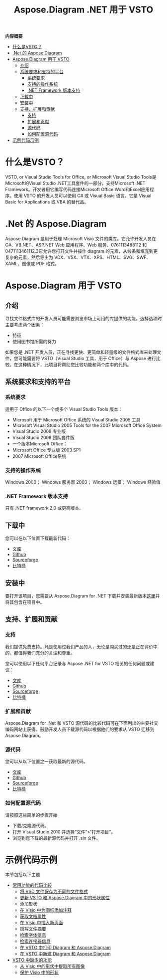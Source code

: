 ﻿---
title: Aspose.Diagram .NET 用于 VSTO
type: docs
weight: 10
url: /zh/net/aspose-diagram-net-for-vsto/
---
**内容概要**

- [什么是VSTO？](#Aspose.Diagram.NETforVSTO-WhatisVSTO?)
- [.Net 的 Aspose.Diagram](#Aspose.Diagram.NETforVSTO-Aspose.Diagramfor.Net)
- [Aspose.Diagram 用于 VSTO](#Aspose.Diagram.NETforVSTO-Aspose.DiagramforVSTO) 
  - [介绍](#Aspose.Diagram.NETforVSTO-Introduction)
  - [系统要求和支持的平台](#Aspose.Diagram.NETforVSTO-SystemRequirementsandSupportedPlatforms) 
    - [系统要求](#Aspose.Diagram.NETforVSTO-SystemRequirements)
    - [支持的操作系统](#Aspose.Diagram.NETforVSTO-SupportedOperatingSystems)
    - [.NET Framework 版本支持](#Aspose.Diagram.NETforVSTO-.NETFrameworkversionssupported)
  - [下载中](#Aspose.Diagram.NETforVSTO-Downloading)
  - [安装中](#Aspose.Diagram.NETforVSTO-Installing)
  - [支持、扩展和贡献](#Aspose.Diagram.NETforVSTO-Support,ExtendandContribute) 
    - [支持](#Aspose.Diagram.NETforVSTO-Support)
    - [扩展和贡献](#Aspose.Diagram.NETforVSTO-ExtendandContribute)
    - [源代码](#Aspose.Diagram.NETforVSTO-SourceCode)
    - [如何配置源代码](#Aspose.Diagram.NETforVSTO-Howtoconfigurethesourcecode)
- [示例代码示例](#Aspose.Diagram.NETforVSTO-SampleCodeExamples)
# **什么是VSTO？**
VSTO, or Visual Studio Tools for Office, or Microsoft Visual Studio Tools是Microsoft的Visual Studio .NET工具套件的一部分，支持Microsoft .NET Framework。开发者用它编写代码连接Microsoft Office Word和Excel应用程序。使用 VSTO 的开发人员可以使用 C# 或 Visual Basic 语言。它是 Visual Basic for Applications 或 VBA 的替代品。
# **.Net 的 Aspose.Diagram**
Aspose.Diagram 是用于处理 Microsoft Visio 文件的类库。它允许开发人员在 C#、VB.NET、ASP.NET Web 应用程序、Web 服务、0761113488112 和 0471113461112.3它允许您打开文件并操作 diagram 的元素，从线条和填充到更复杂的元素，然后导出为 VDX、VSX、VTX、XPS、HTML、SVG、SWF、XAML、图像或 PDF 格式。
# **Aspose.Diagram 用于 VSTO**
## **介绍**
寻找文件格式库的开发人员可能需要浏览市场上可用的库提供的功能。选择选项时主要考虑两个因素：

- 特征
- 使用图书馆所需的努力

如果您是 .NET 开发人员，正在寻找更快、更简单和轻量级的文件格式库来处理文件，您可能需要将 VSTO（Visual Studio 工具，用于 Office）与 Aspose 进行比较。在这种情况下，此项目将帮助您比较功能和两个库中的代码。
## **系统要求和支持的平台**
### **系统要求**
适用于 Office 的以下一个或多个 Visual Studio Tools 版本：

- Microsoft 用于 Microsoft Office 系统的 Visual Studio 2005 工具
- Microsoft Visual Studio 2005 Tools for the 2007 Microsoft Office System
- Visual Studio 2008 专业版
- Visual Studio 2008 团队套件版
- 一个版本Microsoft Office：
- Microsoft Office 专业版 2003 SP1
- 2007 Microsoft Office系统
### **支持的操作系统**
Windows 2000； Windows 服务器 2003； Windows 远景； Windows 经验值
### **.NET Framework 版本支持**
只有 .NET framework 2.0 或更高版本。
## **下载中**
您可以在以下位置下载最新代码：

- [文库](http://goo.gl/spbIUb)
- [Github](http://goo.gl/vaB1lL)
- [Sourceforge](http://goo.gl/F4oLnp)
- [比特桶](http://goo.gl/BzCiz1)
## **安装中**
要打开该项目，您需要从 Aspose.Diagram for .NET 下载并安装最新版本[这里](http://www.aspose.com/.net/diagram-component.aspx)并将其包含在项目中。
## **支持、扩展和贡献**
### **支持**
我们提供免费支持。凡是使用过我们产品的人，无论是购买过的还是正在评价中的，都值得我们充分的关注和尊重。

您可以使用以下任何平台记录与 Aspose .NET for VSTO 相关的任何问题或建议：

- [文库](http://goo.gl/U54yWo)
- [Github](http://goo.gl/tDjFqA)
- [Sourceforge](http://goo.gl/9CgWQu)
- [比特桶](http://goo.gl/q7tEu9)
### **扩展和贡献**
Aspose.Diagram for .Net 和 VSTO 源代码的比较代码可在下面列出的主要社交编码网站上获得。鼓励开发人员下载源代码以根据他们的要求从 VSTO 迁移到 Aspose.Diagram。
### **源代码**
您可以从以下位置之一获取最新的源代码。

- [文库](https://goo.gl/FuhcdD)
- [Github](https://goo.gl/JA8x5M)
- [Sourceforge](https://goo.gl/XbE5rO)
- [比特桶](https://goo.gl/XBqAzx)
### **如何配置源代码**
请按照这些简单的步骤开始

- 下载/克隆源代码。
- 打开 Visual Studio 2010 并选择“文件”>“打开项目”。
- 浏览到您下载的最新源代码并打开 .sln 文件。
# **示例代码示例**
本节包括以下主题

- [常用功能的代码比较](/diagram/zh/net/code-comparison-for-common-features/)
  - [将 VSD 文件保存为不同的文件格式](/diagram/zh/net/save-vsd-file-to-different-file-formats/)
  - [更新 VSTO 和 Aspose.Diagram 中的形状属性](/diagram/zh/net/update-shape-properties-in-vsto-and-aspose-diagram/)
  - [添加形状](/diagram/zh/net/add-shapes/)
  - [在 Visio 中为图纸添加注释](/diagram/zh/net/add-comments-to-drawings-in-visio/)
  - [获取文档属性](/diagram/zh/net/get-document-properties/)
  - [在 Visio 中插入新页面](/diagram/zh/net/inserting-a-new-page-in-visio/)
  - [撰写文件摘要](/diagram/zh/net/writing-document-summary/)
  - [检索字体信息](/diagram/zh/net/retrieving-font-information/)
  - [检索连接器信息](/diagram/zh/net/retrieving-connector-information/)
  - [在 VSTO 中打印 Diagram 和 Aspose.Diagram](/diagram/zh/net/printing-a-diagram-in-vsto-and-aspose-diagram/)
  - [在 VSTO 中新建 Diagram 和 Aspose.Diagram](/diagram/zh/net/create-a-new-diagram-in-vsto-and-aspose-diagram/)
- [VSTO 中缺少的功能](/diagram/zh/net/missing-features-in-vsto/)
  - [从 Visio 中的形状中提取所有图像](/diagram/zh/net/extract-all-images-from-shapes-in-visio/)
  - [保护 Visio 中的形状](/diagram/zh/net/protect-shapes-in-visio/)
